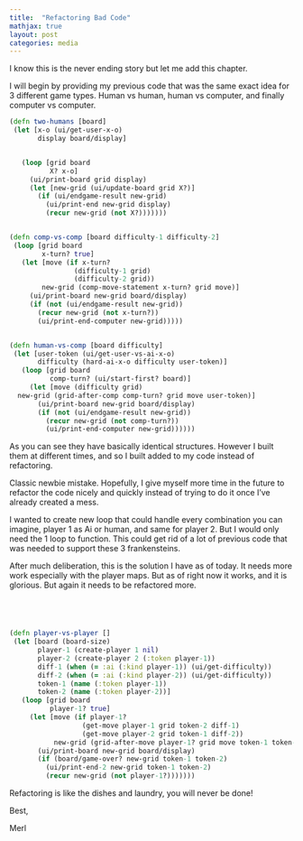 ```yaml
---
title:  "Refactoring Bad Code"
mathjax: true
layout: post
categories: media
---
```



I know this is the never ending story but let me add this chapter.

I will begin by providing my previous code that was the same exact idea for 3 different game types. Human vs human, human vs computer, and finally computer vs computer. 

```clojure
(defn two-humans [board]
 (let [x-o (ui/get-user-x-o)
       display board/display]


   (loop [grid board
          X? x-o]
     (ui/print-board grid display)
     (let [new-grid (ui/update-board grid X?)]
       (if (ui/endgame-result new-grid)
         (ui/print-end new-grid display)
         (recur new-grid (not X?)))))))


(defn comp-vs-comp [board difficulty-1 difficulty-2]
 (loop [grid board
        x-turn? true]
   (let [move (if x-turn?
                (difficulty-1 grid)
                (difficulty-2 grid))
        new-grid (comp-move-statement x-turn? grid move)]
     (ui/print-board new-grid board/display)
     (if (not (ui/endgame-result new-grid))
       (recur new-grid (not x-turn?))
       (ui/print-end-computer new-grid)))))


(defn human-vs-comp [board difficulty]
 (let [user-token (ui/get-user-vs-ai-x-o)
       difficulty (hard-ai-x-o difficulty user-token)]
   (loop [grid board
          comp-turn? (ui/start-first? board)]
     (let [move (difficulty grid)
  new-grid (grid-after-comp comp-turn? grid move user-token)]
       (ui/print-board new-grid board/display)
       (if (not (ui/endgame-result new-grid))
         (recur new-grid (not comp-turn?))
         (ui/print-end-computer new-grid))))))

```
As you can see they have basically identical structures. However I built them at different times, and so I built added to my code instead of refactoring.

Classic newbie mistake. Hopefully, I give myself more time in the future to refactor the code nicely and quickly instead of trying to do it once I’ve already created a mess.

I wanted to create new loop that could handle every combination you can imagine, player 1 as Ai or human, and same for player 2. But I would only need the 1 loop to function. This could get rid of a lot of previous code that was needed to support these 3 frankensteins.

After much deliberation, this is the solution I have as of today. It needs more work especially with the player maps. But as of right now it works, and it is glorious. But again it needs to be refactored more.

```clojure




(defn player-vs-player []
 (let [board (board-size)
       player-1 (create-player 1 nil)
       player-2 (create-player 2 (:token player-1))
       diff-1 (when (= :ai (:kind player-1)) (ui/get-difficulty))
       diff-2 (when (= :ai (:kind player-2)) (ui/get-difficulty))
       token-1 (name (:token player-1))
       token-2 (name (:token player-2))]
   (loop [grid board
          player-1? true]
     (let [move (if player-1?
                  (get-move player-1 grid token-2 diff-1)
                  (get-move player-2 grid token-1 diff-2))
           new-grid (grid-after-move player-1? grid move token-1 token-2)]
       (ui/print-board new-grid board/display)
       (if (board/game-over? new-grid token-1 token-2)
         (ui/print-end-2 new-grid token-1 token-2)
         (recur new-grid (not player-1?)))))))
```

Refactoring is like the dishes and laundry, you will never be done!

Best,

Merl
